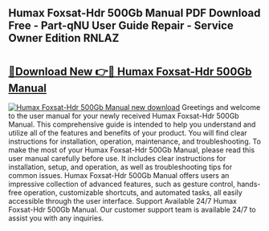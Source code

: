 ## Humax Foxsat-Hdr 500Gb Manual PDF Download Free - Part-qNU User Guide Repair - Service Owner Edition RNLAZ

# <h2><a href="http://cf23215.oget.top/?id=Humax+Foxsat-Hdr+500Gb+Manual">🔗Download New 👉🔴 Humax Foxsat-Hdr 500Gb Manual</a></h2>

[![Humax Foxsat-Hdr 500Gb Manual new download](https://i.imgur.com/5g1atiW.png)](http://cf23215.oget.top/?id=Humax+Foxsat-Hdr+500Gb+Manual)
Greetings and welcome to the user manual for your newly received Humax Foxsat-Hdr 500Gb Manual. This comprehensive guide is intended to help you understand and utilize all of the features and benefits of your product. You will find clear instructions for installation, operation, maintenance, and troubleshooting. To make the most of your Humax Foxsat-Hdr 500Gb Manual, please read this user manual carefully before use. It includes clear instructions for installation, setup, and operation, as well as troubleshooting tips for common issues. Humax Foxsat-Hdr 500Gb Manual offers users an impressive collection of advanced features, such as gesture control, hands-free operation, customizable shortcuts, and automated tasks, all easily accessible through the user interface. Support Available 24/7 Humax Foxsat-Hdr 500Gb Manual. Our customer support team is available 24/7 to assist you with any inquiries.
